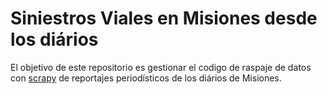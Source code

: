 # Siniestros Viales en Misiones desde los diários

El objetivo de este repositorio es gestionar el codigo de raspaje de datos con [scrapy](https://docs.scrapy.org/) de reportajes periodísticos de los diários de Misiones.

